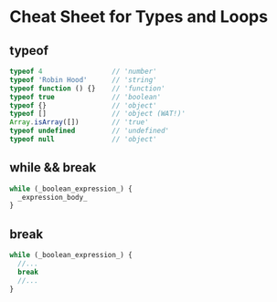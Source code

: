 # Cheat Sheet for Types and Loops

## typeof

```js
typeof 4                 // 'number'
typeof 'Robin Hood'      // 'string'
typeof function () {}    // 'function'
typeof true              // 'boolean'
typeof {}                // 'object'
typeof []                // 'object (WAT!)'
Array.isArray([])        // 'true'
typeof undefined         // 'undefined'
typeof null              // 'object'
```

## while && break

```js
while (_boolean_expression_) {
  _expression_body_
}
```

## break

```js
while (_boolean_expression_) {
  //...
  break
  //...
}
```
